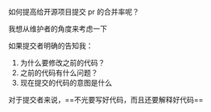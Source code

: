 如何提高给开源项目提交 pr 的合并率呢？

我想从维护者的角度来考虑一下

如果提交者明确的告知我：

1. 为什么要修改之前的代码？
2. 之前的代码有什么问题？
3. 现在提交的代码的意图是什么 


对于提交者来说，==不光要写好代码，而且还要解释好代码==



